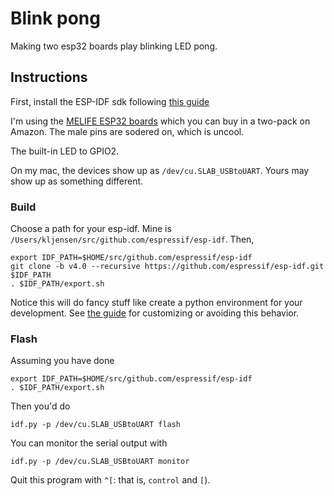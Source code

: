 # Blink pong

Making two esp32 boards play blinking LED pong.

## Instructions

First, install the ESP-IDF sdk following [this guide](https://docs.espressif.com/projects/esp-idf/en/stable/get-started/)

I'm using the [MELIFE ESP32 boards](https://www.amazon.com/MELIFE-Development-Dual-Mode-Microcontroller-Integrated/dp/B07Q576VWZ)
which you can buy in a two-pack on Amazon. The male pins are sodered on, which is uncool.

The built-in LED to GPIO2.

On my mac, the devices show up as `/dev/cu.SLAB_USBtoUART`. Yours may show up as something different.

### Build

Choose a path for your esp-idf. Mine is
`/Users/kljensen/src/github.com/espressif/esp-idf`.
Then,

```
export IDF_PATH=$HOME/src/github.com/espressif/esp-idf
git clone -b v4.0 --recursive https://github.com/espressif/esp-idf.git $IDF_PATH
. $IDF_PATH/export.sh
```

Notice this will do fancy stuff like create a python
environment for your development. See
[the guide](https://docs.espressif.com/projects/esp-idf/en/stable/get-started/)
for customizing or avoiding this behavior.

### Flash

Assuming you have done

```
export IDF_PATH=$HOME/src/github.com/espressif/esp-idf
. $IDF_PATH/export.sh
```

Then you'd do

```
idf.py -p /dev/cu.SLAB_USBtoUART flash
```

You can monitor the serial output with

```
idf.py -p /dev/cu.SLAB_USBtoUART monitor
```

Quit this program with `^[`: that is, `control` and `[`).
